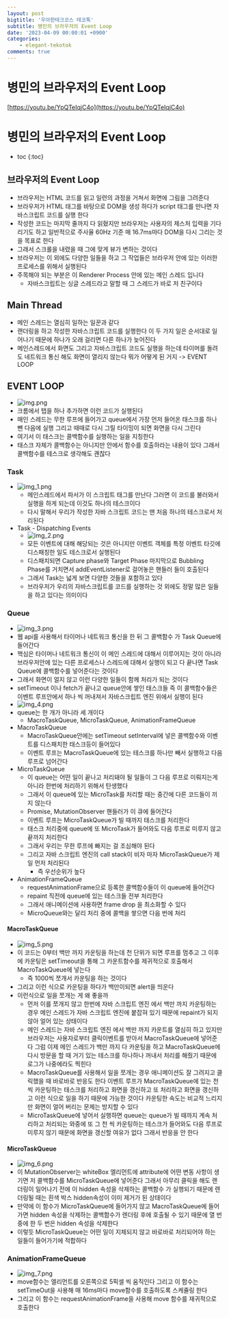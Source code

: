 ```yaml
---
layout: post
bigtitle: '우아한테크코스 테코톡'
subtitle: 병민의 브라우저의 Event Loop
date: '2023-04-09 00:00:01 +0900'
categories:
    - elegant-tekotok
comments: true
---
```


# 병민의 브라우저의 Event Loop
[https://youtu.be/YpQTeIqjC4o](https://youtu.be/YpQTeIqjC4o)

# 병민의 브라우저의 Event Loop
* toc
{:toc}

## 브라우저의 Event Loop
+ 브라우저는 HTML 코드를 읽고 일련의 과정을 거쳐서 화면에 그림을 그려준다
+ 브라우저가 HTML 태그를 바탕으로 DOM을 생성 하다가 script 태그를 만나면 자바스크립트 코드를 실행 한다
+ 작성한 코드는 마지막 줄까지 다 읽혔지만 브라우저는 사용자의 제스처 입력을 기다리기도 하고 일반적으로 주사율 60Hz 기준 매 16.7ms마다 DOM을 다시 그리는 것을 목표로 한다
+ 그래서 스크롤을 내렸을 때 그에 맞게 뷰가 변하는 것이다
+ 브라우저는 이 외에도 다양한 일들을 하고 그 작업들은 브라우저 안에 있는 이러한 프로세스를 위해서 실행된다
+ 주목해야 되는 부분은 이 Renderer Process 안에 있는 메인 스레드 입니다
  + 자바스크립트는 싱글 스레드라고 말할 때 그 스레드가 바로 저 친구이다

## Main Thread
+ 메인 스레드는 열심히 일하는 일꾼과 같다
+ 랜더링을 하고 작성한 자바스크립트 코드를 실행한다 이 두 가지 일은 순서대로 일어나기 때문에 하나가 오래 걸리면 다른 하나가 늦어진다
+ 메인스레드에서 화면도 그리고 자바스크립트 코드도 실행을 하는데 타이머를 돌려도 네트워크 통신 해도 화면이 열리지 않는다 뭐가 어떻게 된 거지 -> EVENT LOOP

## EVENT LOOP
+ ![img.png](../../../assets/img/elegant-tekotok/BYUNGMIN-BrowserEventLoop.png)
+ 크롬에서 탭을 하나 추가하면 이런 코드가 실행된다
+ 매인 스레드는 무한 루프에 들어가고 queue에서 가장 먼저 들어온 태스크를 하나 뺀 다음에 실행 그리고 때때로 다시 그릴 타이밍이 되면 화면을 다시 그린다
+ 여기서 이 태스크는 콜백함수를 실행하는 일을 지칭한다
+ 태스크 자체가 콜백함수는 아니지만 안에서 함수를 호출하라는 내용이 있다 그래서 콜백함수를 테스크로 생각해도 괜찮다

### Task
+ ![img_1.png](../../../assets/img/elegant-tekotok/BYUNGMIN-BrowserEventLoop1.png)
  + 메인스레드에서 파서가 이 스크립트 태그를 만난다 그러면 이 코드를 불러와서 실행을 하게 되는데 이것도 하나의 테스크이다
  + 다시 말해서 우리가 작성한 자바 스크립트 코드는 맨 처음 하나의 테스크로서 처리된다 
+ Task - Dispatching Events
  + ![img_2.png](../../../assets/img/elegant-tekotok/BYUNGMIN-BrowserEventLoop2.png) 
  + 모든 이벤트에 대해 해당되는 것은 아니지만 이벤트 객체를 특정 이벤트 타깃에 디스패칭한 일도 테스크로서 실행된다
  + 디스패치되면 Capture phase와 Target Phase 마지막으로 Bubbling Phase를 거치면서 addEventListener로 걸어놓은 핸들러 들이 호출된다
  + 그래서 Task는 넓게 보면 다양한 것들을 포함하고 있다
  + 브라우저가 우리의 자바스크립트를 코드를 실행하는 것 외에도 정말 많은 일들을 하고 있다는 의미이다

### Queue
+ ![img_3.png](../../../assets/img/elegant-tekotok/BYUNGMIN-BrowserEventLoop3.png)
+ 웹 api를 사용해서 타이머나 네트워크 통신을 한 뒤 그 콜백함수 가 Task Queue에 들어간다  
+ 핵심은 타이머나 네트워크 통신이 이 메인 스레드에 대해서 이루어지는 것이 아니라 브라우저안에 있는 다른 프로세스나 스레드에 대해서 실행이 되고 다 끝나면 Task Queue에 콜백함수를 넣어준다는 것이다
+ 그래서 화면이 얼지 않고 이런 다양한 일들이 함께 처리가 되는 것이다
+ setTimeout 이나 fetch가 끝나고 queue안에 쌓인 태스크들 즉 이 콜백함수들은 이벤트 루프안에서 하나 씩 꺼내져서 자바스크립트 엔진 위에서 실행이 된다
+ ![img_4.png](../../../assets/img/elegant-tekotok/BYUNGMIN-BrowserEventLoop4.png)
+ queue는 한 개가 아니라 세 개이다
  + MacroTaskQueue, MicroTaskQueue, AnimationFrameQueue
+ MacroTaskQueue
  + MacroTaskQueue안에는 setTimeout setInterval에 넣은 콜백함수와 이벤트를 디스패치한 태스크등이 들어있다
  + 이벤트 루프는 MacroTaskQueue에 있는 테스크를 하나만 빼서 실행하고 다음 루프로 넘어간다
+ MicroTaskQueue
  + 이 queue는 어떤 일이 끝나고 처리돼야 될 일들이 그 다음 루프로 미뤄지는게 아니라 한번에 처리하기 위해서 탄생했다
  + 그래서 이 queue에 있는 MicroTask를 처리할 때는 중간에 다른 코드들이 끼지 않는다
  + Promise, MutationObserver 핸들러가 이 큐에 들어간다
  + 이벤트 루프는 MicroTaskQueue가 빌 때까지 태스크를 처리한다
  + 태스크 처리중에 queue에 또 MicroTask가 들어와도 다음 루프로 미루지 않고 끝까지 처리한다
  + 그래서 우리는 무한 루프에 빠지는 걸 조심해야 된다
  + 그리고 자바 스크립트 엔진의 call stack이 비자 마자 MicroTaskQueue가 제일 먼저 처리된다
    + 즉 우선순위가 높다
+ AnimationFrameQueue
  + requestAnimationFrame으로 등록한 콜백함수들이 이 queue에 들어간다
  + repaint 직전에 queue에 있는 테스크들 전부 처리한다
  + 그래서 애니메이션에 사용하면 frame drop 을 최소화할 수 있다
  + MicroQueue와는 달리 처리 중에 콜백을 쌓으면 다음 번에 처리

#### MacroTaskQueue
+ ![img_5.png](../../../assets/img/elegant-tekotok/BYUNGMIN-BrowserEventLoop5.png)
+ 이 코드는 0부터 백만 까지 카운팅을 하는데 천 단위가 되면 루프를 멈추고 그 이후에 카운팅은 setTimeout을 통해 그 카운트함수를 제귀적으로 호출해서 MacroTaskQueue에 넣는다
  + 즉 1000씩 쪼개서 카운팅을 하는 것이다
+ 그리고 이런 식으로 카운팅을 하다가 백만이되면 alert을 띄운다
+ 이런식으로 일을 쪼개는 게 왜 좋을까
  + 먼저 이를 쪼개지 않고 한번에 자바 스크립트 엔진 에서 백만 까지 카운팅하는 경우 메인 스레드가 자바 스크립트 엔진에 붙잡혀 있기 때문에 repaint가 되지 않아 얼어 있는 상태이다
  + 메인 스레드는 자바 스크립트 엔진 에서 백만 까지 카운트를 열심히 하고 있지만 브라우저는 사용자로부터 클릭이벤트를 받아서 MacroTaskQueue에 넣어준다 그럼 이제 메인 스레드가 백만 까지 다 카운팅을 하고  MacroTaskQueue에 다시 방문을 할 때
    거기 있는 테스크를 하나하나 꺼내서 처리를 해줬기 때문에 로그가 나중에라도 찍힌다
  + MacroTaskQueue를 사용해서 일을 쪼개는 경우 애니메이션도 잘 그려지고 클릭했을 때 바로바로 반응도 한다 이벤트 루프가 MacroTaskQueue에 있는 천 씩 카운팅하는 태스크를 처리하고 화면을 갱신하고 또 처리하고 화면을 갱신하고 이런 식으로 일을 하기 때문에
    가능한 것이다 카운팅한 속도는 비교적 느리지만 화면이 얼어 버리는 문제는 방지할 수 있다
  + MicroTaskQueue에 넣어서 실행하면 queue는 queue가 빌 때까지 계속 처리하고 처리되는 와중에 또 그 천 씩 카운팅하는 테스크가 들어와도 다음 루프로 미루지 않기 때문에
    화면을 갱신할 여유가 없다 그래서 반응을 안 한다

#### MicroTaskQueue
+ ![img_6.png](../../../assets/img/elegant-tekotok/BYUNGMIN-BrowserEventLoop6.png)
+ 이 MutationObserver는 whiteBox 엘리먼트에 attribute에 어떤 변동 사항이 생기면 저 콜백함수를 MicroTaskQueue에 넣어준다 그래서 아무리 클릭을 해도 랜더링이 일어나기 전에 이 hidden 속성을 삭제하는 콜백함수 가 
 실행되기 때문에 렌더링될 때는 흰색 박스 hidden속성이 이미 제거가 된 상태이다 
+ 만약에 이 함수가 MicroTaskQueue에 들어가지 않고 MacroTaskQueue에 들어가면 hidden 속성을 삭제하는 콜백함수가 렌더링 후에 호출될 수 있기 때문에 열 번 중에 한 두 번은 hidden 속성을 삭제한다
+ 이렇듯 MicroTaskQueue는 어떤 일이 지체되지 않고 바로바로 처리되어야 하는 일들이 들어가기에 적합하다

### AnimationFrameQueue
+ ![img_7.png](../../../assets/img/elegant-tekotok/BYUNGMIN-BrowserEventLoop7.png)
+ move함수는 엘리먼트를 오른쪽으로 5픽셀 씩 움직인다 그리고 이 함수는 setTimeOut을 사용해 매 16ms마다 move함수를 호출하도록 스케쥴링 한다 
+ 그리고 이 함수는 requestAnimationFrame을 사용해 move 함수를 재귀적으로 호출한다 

